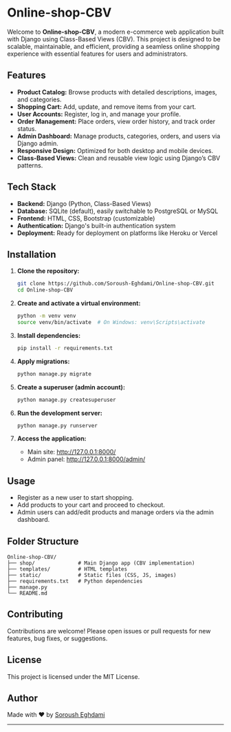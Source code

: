 # Online-shop-CBV

Welcome to **Online-shop-CBV**, a modern e-commerce web application built with Django using Class-Based Views (CBV). This project is designed to be scalable, maintainable, and efficient, providing a seamless online shopping experience with essential features for users and administrators.

## Features

- **Product Catalog:** Browse products with detailed descriptions, images, and categories.
- **Shopping Cart:** Add, update, and remove items from your cart.
- **User Accounts:** Register, log in, and manage your profile.
- **Order Management:** Place orders, view order history, and track order status.
- **Admin Dashboard:** Manage products, categories, orders, and users via Django admin.
- **Responsive Design:** Optimized for both desktop and mobile devices.
- **Class-Based Views:** Clean and reusable view logic using Django’s CBV patterns.

## Tech Stack

- **Backend:** Django (Python, Class-Based Views)
- **Database:** SQLite (default), easily switchable to PostgreSQL or MySQL
- **Frontend:** HTML, CSS, Bootstrap (customizable)
- **Authentication:** Django's built-in authentication system
- **Deployment:** Ready for deployment on platforms like Heroku or Vercel

## Installation

1. **Clone the repository:**
   ```bash
   git clone https://github.com/Soroush-Eghdami/Online-shop-CBV.git
   cd Online-shop-CBV
   ```

2. **Create and activate a virtual environment:**
   ```bash
   python -m venv venv
   source venv/bin/activate  # On Windows: venv\Scripts\activate
   ```

3. **Install dependencies:**
   ```bash
   pip install -r requirements.txt
   ```

4. **Apply migrations:**
   ```bash
   python manage.py migrate
   ```

5. **Create a superuser (admin account):**
   ```bash
   python manage.py createsuperuser
   ```

6. **Run the development server:**
   ```bash
   python manage.py runserver
   ```

7. **Access the application:**
   - Main site: http://127.0.0.1:8000/
   - Admin panel: http://127.0.0.1:8000/admin/

## Usage

- Register as a new user to start shopping.
- Add products to your cart and proceed to checkout.
- Admin users can add/edit products and manage orders via the admin dashboard.

## Folder Structure

```
Online-shop-CBV/
├── shop/              # Main Django app (CBV implementation)
├── templates/         # HTML templates
├── static/            # Static files (CSS, JS, images)
├── requirements.txt   # Python dependencies
├── manage.py
└── README.md
```

## Contributing

Contributions are welcome! Please open issues or pull requests for new features, bug fixes, or suggestions.

## License

This project is licensed under the MIT License.

## Author

Made with ❤️ by [Soroush Eghdami](https://github.com/Soroush-Eghdami)

---

